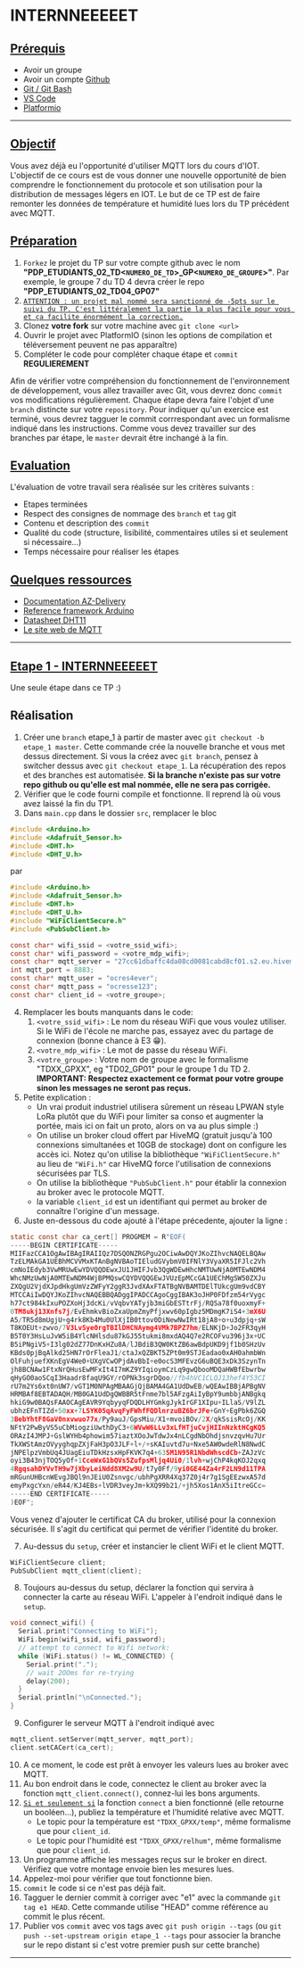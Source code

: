 # INTERNNEEEEET

## <ins>Prérequis</ins>
- Avoir un groupe
- Avoir un compte [Github](https://github.com)
- [Git / Git Bash](https://gitforwindows.org/)
- [VS Code](https://code.visualstudio.com/)
- [Platformio](https://platformio.org/platformio-ide)

---

## <ins>Objectif</ins>
Vous avez déjà eu l'opportunité d'utiliser MQTT lors du cours d'IOT. L'objectif de ce cours est de vous donner une nouvelle opportunité de bien comprendre le fonctionnement du protocole et son utilisation pour la distribution de messages légers en IOT. Le but de ce TP est de faire remonter les données de température et humidité lues lors du TP précédent avec MQTT.

## <ins>Préparation</ins>
1. `Forkez` le projet du TP sur votre compte github avec le nom **"PDP_ETUDIANTS_02_TD<`NUMERO_DE_TD`>\_GP<`NUMERO_DE_GROUPE`>"**. Par exemple, le groupe 7 du TD 4 devra créer le repo **"PDP_ETUDIANTS_02_TD04_GP07"**
2. <ins>`ATTENTION : un projet mal nommé sera sanctionné de -5pts sur le suivi du TP. C'est littéralement la partie la plus facile pour vous et ça facilite énormément la correction.`</ins>
3. Clonez **votre fork** sur votre machine avec `git clone <url>`
4. Ouvrir le projet avec PlatformIO (sinon les options de compilation et téléversement peuvent ne pas apparaître)
5. Compléter le code pour compléter chaque étape et `commit` **REGULIEREMENT**

Afin de vérifier votre compréhension du fonctionnement de l'environnement de développement, vous allez travailler avec Git, vous devrez donc `commit` vos modifications régulièrement. Chaque étape devra faire l'objet d'une `branch` distincte sur votre `repository`. Pour indiquer qu'un exercice est terminé, vous devrez tagguer le commit corrrespondant avec un formalisme indiqué dans les instructions. Comme vous devez travailler sur des branches par étape, le `master` devrait être inchangé à la fin.

## <ins>Evaluation</ins>
L'évaluation de votre travail sera réalisée sur les critères suivants :
- Etapes terminées
- Respect des consignes de nommage des `branch` et `tag` git
- Contenu et description des `commit`
- Qualité du code (structure, lisibilité, commentaires utiles si et seulement si nécessaire...)
- Temps nécessaire pour réaliser les étapes

## <ins>Quelques ressources</ins>
- [Documentation AZ-Delivery](https://cdn.shopify.com/s/files/1/1509/1638/files/ESP_-_32_NodeMCU_Developmentboard_Datenblatt_AZ-Delivery_Vertriebs_GmbH_10f68f6c-a9bb-49c6-a825-07979441739f.pdf?v=1598356497)
- [Reference framework Arduino](https://www.arduino.cc/reference/en/)
- [Datasheet DHT11](https://www.mouser.com/datasheet/2/758/DHT11-Technical-Data-Sheet-Translated-Version-1143054.pdf)
- [Le site web de MQTT](https://mqtt.org/)
---

## <ins>Etape 1 - INTERNNEEEEET</ins>
Une seule étape dans ce TP :)

## Réalisation
1. Créer une `branch` etape_1 à partir de master avec `git checkout -b etape_1 master`. Cette commande crée la nouvelle branche et vous met dessus directement. Si vous la créez avec `git branch`, pensez à switcher dessus avec `git checkout etape_1`. La récupération des repos et des branches est automatisée. **Si la branche n'existe pas sur votre repo github ou qu'elle est mal nommée, elle ne sera pas corrigée.**
2. Vérifier que le code fourni compile et fonctionne. Il reprend là où vous avez laissé la fin du TP1.
3. Dans `main.cpp` dans le dossier `src`, remplacer le bloc
```C
#include <Arduino.h>
#include <Adafruit_Sensor.h>
#include <DHT.h>
#include <DHT_U.h>
```
par
```C
#include <Arduino.h>
#include <Adafruit_Sensor.h>
#include <DHT.h>
#include <DHT_U.h>
#include "WiFiClientSecure.h"
#include <PubSubClient.h>

const char* wifi_ssid = <votre_ssid_wifi>;
const char* wifi_password = <votre_mdp_wifi>;
const char* mqtt_server = "27cc61dbaffc4da08cd0081cabd8cf01.s2.eu.hivemq.cloud";
int mqtt_port = 8883;
const char* mqtt_user = "ocres4ever";
const char* mqtt_pass = "ocresse123";
const char* client_id = <votre_groupe>;
```
4. Remplacer les bouts manquants dans le code:
   1. `<votre_ssid_wifi>` : Le nom du réseau WiFi que vous voulez utiliser. Si le WiFi de l'école ne marche pas, essayez avec du partage de connexion (bonne chance à E3 😁).
   2. `<votre_mdp_wifi>` : Le mot de passe du réseau WiFi.
   3. `<votre_groupe>` : Votre nom de groupe avec le formalisme "TDXX_GPXX", eg "TD02_GP01" pour le groupe 1 du TD 2. **IMPORTANT: Respectez exactement ce format pour votre groupe sinon les messages ne seront pas reçus.**
5. Petite explication :
   - Un vrai produit industriel utilisera sûrement un réseau LPWAN style LoRa plutôt que du WiFi pour limiter sa conso et augmenter la portée, mais ici on fait un proto, alors on va au plus simple :)
   - On utilise un broker cloud offert par HiveMQ (gratuit jusqu'à 100 connexions simultanées et 10GB de stockage) dont on configure les accès ici. Notez qu'on utilise la bibliothèque `"WiFiClientSecure.h"` au lieu de `"WiFi.h"` car HiveMQ force l'utilisation de connexions sécurisées par TLS.
   - On utilise la bibliothèque `"PubSubClient.h"` pour établir la connexion au broker avec le protocole MQTT.
   - la variable `client_id` est un identifiant qui permet au broker de connaître l'origine d'un message.
6. Juste en-dessous du code ajouté à l'étape précedente, ajouter la ligne :
```C
static const char ca_cert[] PROGMEM = R"EOF(
-----BEGIN CERTIFICATE-----
MIIFazCCA1OgAwIBAgIRAIIQz7DSQONZRGPgu2OCiwAwDQYJKoZIhvcNAQELBQAw
TzELMAkGA1UEBhMCVVMxKTAnBgNVBAoTIEludGVybmV0IFNlY3VyaXR5IFJlc2Vh
cmNoIEdyb3VwMRUwEwYDVQQDEwxJU1JHIFJvb3QgWDEwHhcNMTUwNjA0MTEwNDM4
WhcNMzUwNjA0MTEwNDM4WjBPMQswCQYDVQQGEwJVUzEpMCcGA1UEChMgSW50ZXJu
ZXQgU2VjdXJpdHkgUmVzZWFyY2ggR3JvdXAxFTATBgNVBAMTDElTUkcgUm9vdCBY
MTCCAiIwDQYJKoZIhvcNAQEBBQADggIPADCCAgoCggIBAK3oJHP0FDfzm54rVygc
h77ct984kIxuPOZXoHj3dcKi/vVqbvYATyjb3miGbESTtrFj/RQSa78f0uoxmyF+
0TM8ukj13Xnfs7j/EvEhmkvBioZxaUpmZmyPfjxwv60pIgbz5MDmgK7iS4+3mX6U
A5/TR5d8mUgjU+g4rk8Kb4Mu0UlXjIB0ttov0DiNewNwIRt18jA8+o+u3dpjq+sW
T8KOEUt+zwvo/7V3LvSye0rgTBIlDHCNAymg4VMk7BPZ7hm/ELNKjD+Jo2FR3qyH
B5T0Y3HsLuJvW5iB4YlcNHlsdu87kGJ55tukmi8mxdAQ4Q7e2RCOFvu396j3x+UC
B5iPNgiV5+I3lg02dZ77DnKxHZu8A/lJBdiB3QW0KtZB6awBdpUKD9jf1b0SHzUv
KBds0pjBqAlkd25HN7rOrFleaJ1/ctaJxQZBKT5ZPt0m9STJEadao0xAH0ahmbWn
OlFuhjuefXKnEgV4We0+UXgVCwOPjdAvBbI+e0ocS3MFEvzG6uBQE3xDk3SzynTn
jh8BCNAw1FtxNrQHusEwMFxIt4I7mKZ9YIqioymCzLq9gwQbooMDQaHWBfEbwrbw
qHyGO0aoSCqI3Haadr8faqU9GY/rOPNk3sgrDQoo//fb4hVC1CLQJ13hef4Y53CI
rU7m2Ys6xt0nUW7/vGT1M0NPAgMBAAGjQjBAMA4GA1UdDwEB/wQEAwIBBjAPBgNV
HRMBAf8EBTADAQH/MB0GA1UdDgQWBBR5tFnme7bl5AFzgAiIyBpY9umbbjANBgkq
hkiG9w0BAQsFAAOCAgEAVR9YqbyyqFDQDLHYGmkgJykIrGF1XIpu+ILlaS/V9lZL
ubhzEFnTIZd+50xx+7LSYK05qAvqFyFWhfFQDlnrzuBZ6brJFe+GnY+EgPbk6ZGQ
3BebYhtF8GaV0nxvwuo77x/Py9auJ/GpsMiu/X1+mvoiBOv/2X/qkSsisRcOj/KK
NFtY2PwByVS5uCbMiogziUwthDyC3+6WVwW6LLv3xLfHTjuCvjHIInNzktHCgKQ5
ORAzI4JMPJ+GslWYHb4phowim57iaztXOoJwTdwJx4nLCgdNbOhdjsnvzqvHu7Ur
TkXWStAmzOVyyghqpZXjFaH3pO3JLF+l+/+sKAIuvtd7u+Nxe5AW0wdeRlN8NwdC
jNPElpzVmbUq4JUagEiuTDkHzsxHpFKVK7q4+63SM1N95R1NbdWhscdCb+ZAJzVc
oyi3B43njTOQ5yOf+1CceWxG1bQVs5ZufpsMljq4Ui0/1lvh+wjChP4kqKOJ2qxq
4RgqsahDYVvTH9w7jXbyLeiNdd8XM2w9U/t7y0Ff/9yi0GE44Za4rF2LN9d11TPA
mRGunUHBcnWEvgJBQl9nJEiU0Zsnvgc/ubhPgXRR4Xq37Z0j4r7g1SgEEzwxA57d
emyPxgcYxn/eR44/KJ4EBs+lVDR3veyJm+kXQ99b21/+jh5Xos1AnX5iItreGCc=
-----END CERTIFICATE-----
)EOF";
``` 
  Vous venez d'ajouter le certificat CA du broker, utilisé pour la connexion sécurisée. Il s'agit du certificat qui permet de vérifier l'identité du broker.

7. Au-dessus du `setup`, créer et instancier le client WiFi et le client MQTT.
```C
WiFiClientSecure client;
PubSubClient mqtt_client(client); 
```
8. Toujours au-dessus du setup, déclarer la fonction qui servira à connecter la carte au réseau WiFi. L'appeler à l'endroit indiqué dans le `setup`.
```C
void connect_wifi() {
  Serial.print("Connecting to WiFi");
  WiFi.begin(wifi_ssid, wifi_password);
  // attempt to connect to Wifi network:
  while (WiFi.status() != WL_CONNECTED) {
    Serial.print(".");
    // wait 2OOms for re-trying
    delay(200);
  }
  Serial.println("\nConnected.");
}
```
9. Configurer le serveur MQTT à l'endroit indiqué avec
```C
mqtt_client.setServer(mqtt_server, mqtt_port);
client.setCACert(ca_cert);
```
10. A ce moment, le code est prêt à envoyer les valeurs lues au broker avec MQTT.
11. Au bon endroit dans le code, connectez le client au broker avec la fonction `mqtt_client.connect()`, connez-lui les bons arguments.
12. <ins>`Si et seulement si`</ins> la fonction `connect` a bien fonctionné (elle retourne un booléen...), publiez la température et l'humidité relative avec MQTT.
    - Le topic pour la température est `"TDXX_GPXX/temp"`, même formalisme que pour `client_id`.
    - Le topic pour l'humidité est `"TDXX_GPXX/relhum"`, même formalisme que pour `client_id`.
13. Un programme affiche les messages reçus sur le broker en direct. Vérifiez que votre montage envoie bien les mesures lues.
14. Appelez-moi pour vérifier que tout fonctionne bien.
15. `commit` le code si ce n'est pas déjà fait.
16. Tagguer le dernier commit à corriger avec "e1" avec la commande `git tag e1 HEAD`. Cette commande utilise "HEAD" comme référence au commit le plus récent.
17. Publier vos `commit` avec vos tags avec `git push origin --tags` (ou `git push --set-upstream origin etape_1 --tags` pour associer la branche sur le repo distant si c'est votre premier push sur cette branche)
---